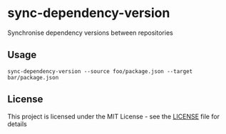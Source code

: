 # sync-dependency-version

Synchronise dependency versions between repositories

## Usage

```
sync-dependency-version --source foo/package.json --target bar/package.json
```

## License

This project is licensed under the MIT License - see the [LICENSE](LICENSE) file for details